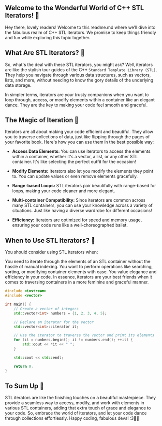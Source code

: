 ## Welcome to the Wonderful World of C++ STL Iterators! 🌸

Hey there, lovely readers! Welcome to this readme.md where we'll dive into the fabulous realm of C++ STL iterators. We promise to keep things friendly and fun while exploring this topic together. 

## What Are STL Iterators? 🌼
So, what's the deal with these STL iterators, you might ask? Well, iterators are like the stylish tour guides of the C++ `Standard Template Library (STL)`. They help you navigate through various data structures, such as vectors, lists, and more, without needing to know the gory details of the underlying data storage.

In simpler terms, iterators are your trusty companions when you want to loop through, access, or modify elements within a container like an elegant dance. They are the key to making your code feel smooth and graceful.

## The Magic of Iteration 💫
Iterators are all about making your code efficient and beautiful. They allow you to traverse collections of data, just like flipping through the pages of your favorite book. Here's how you can use them in the best possible way:

* **Access Data Elements:** You can use iterators to access the elements within a container, whether it's a vector, a list, or any other STL container. It's like selecting the perfect outfit for the occasion!

* **Modify Elements:** Iterators also let you modify the elements they point to. You can update values or even remove elements gracefully.

* **Range-based Loops:** STL iterators pair beautifully with range-based for loops, making your code cleaner and more elegant.

* **Multi-container Compatibility:** Since iterators are common across many STL containers, you can use your knowledge across a variety of situations. Just like having a diverse wardrobe for different occasions!

* **Efficiency:** Iterators are optimized for speed and memory usage, ensuring your code runs like a well-choreographed ballet.

## When to Use STL Iterators? 🎉
You should consider using STL iterators when:

You need to iterate through the elements of an STL container without the hassle of manual indexing.
You want to perform operations like searching, sorting, or modifying container elements with ease.
You value elegance and efficiency in your code.
In essence, iterators are your best friends when it comes to traversing containers in a more feminine and graceful manner.


```cpp
#include <iostream>
#include <vector>

int main() {
    // Create a vector of integers
    std::vector<int> numbers = {1, 2, 3, 4, 5};

    // Declare an iterator for the vector
    std::vector<int>::iterator it;

    // Use the iterator to traverse the vector and print its elements
    for (it = numbers.begin(); it != numbers.end(); ++it) {
        std::cout << *it << " ";
    }

    std::cout << std::endl;

    return 0;
}
```



## To Sum Up 🌟
STL iterators are like the finishing touches on a beautiful masterpiece. They provide a seamless way to access, modify, and work with elements in various STL containers, adding that extra touch of grace and elegance to your code. So, embrace the world of iterators, and let your code dance through collections effortlessly. Happy coding, fabulous devs! :3💃✨
